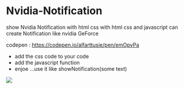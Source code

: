 # Nvidia-Notification
show Nvidia Notification with html css
with html css and javascript can create Notification like nvidia GeForce

codepen : https://codepen.io/alfarttusie/pen/emOpvPa

* add the css code to your code
* add the javascript function
* enjoe ...use it like showNotification(some text)

<img src="[https://via.placeholder.com/20](https://i.ibb.co/Y8g8DT8/Screenshot-3.png)"> 
